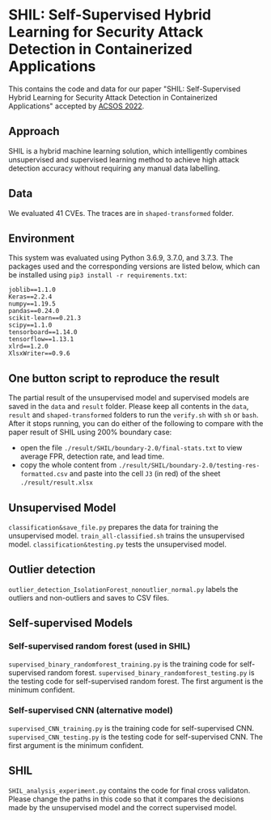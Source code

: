 # SHIL: Self-Supervised Hybrid Learning for Security Attack Detection in Containerized Applications

This contains the code and data for our paper "SHIL: Self-Supervised Hybrid Learning for Security Attack Detection in Containerized Applications" accepted by [ACSOS 2022](https://2022.acsos.org/). 

## Approach
SHIL is a hybrid machine learning solution, which intelligently combines unsupervised and supervised learning method to achieve high attack detection accuracy without requiring any manual data labelling.

## Data

We evaluated 41 CVEs. The traces are in `shaped-transformed` folder.

## Environment

This system was evaluated using Python 3.6.9, 3.7.0, and 3.7.3. The packages used and the corresponding versions are listed below, which can be installed using `pip3 install -r requirements.txt`:

```
joblib==1.1.0
Keras==2.2.4
numpy==1.19.5
pandas==0.24.0
scikit-learn==0.21.3
scipy==1.1.0
tensorboard==1.14.0
tensorflow==1.13.1
xlrd==1.2.0
XlsxWriter==0.9.6
```

## One button script to reproduce the result

The partial result of the unsupervised model and supervised models are saved in the `data` and `result` folder.
Please keep all contents in the `data`, `result` and `shaped-transformed` folders to run the `verify.sh` with `sh` or `bash`. After it stops running, you can do either of the following to compare with the paper result of SHIL using 200% boundary case: 
* open the file `./result/SHIL/boundary-2.0/final-stats.txt` to view average FPR, detection rate, and lead time.
* copy the whole content from `./result/SHIL/boundary-2.0/testing-res-formatted.csv` and paste into the cell `J3` (in red) of the sheet `./result/result.xlsx`  

## Unsupervised Model

`classification&save_file.py` prepares the data for training the unsupervised model.
`train_all-classified.sh` trains the unsupervised model.
`classification&testing.py` tests the unsupervised model.

## Outlier detection

`outlier_detection_IsolationForest_nonoutlier_normal.py` labels the outliers and non-outliers and saves to CSV files.

## Self-supervised Models

### Self-supervised random forest (used in SHIL)

`supervised_binary_randomforest_training.py` is the training code for self-supervised random forest.
`supervised_binary_randomforest_testing.py` is the testing code for self-supervised random forest. The first argument is the minimum confident. 

### Self-supervised CNN (alternative model)

`supervised_CNN_training.py` is the training code for self-supervised CNN.
`supervised_CNN_testing.py` is the testing code for self-supervised CNN. The first argument is the minimum confident. 

## SHIL

`SHIL_analysis_experiment.py` contains the code for final cross validaton. Please change the paths in this code so that it compares the decisions made by the unsupervised model and the correct supervised model.
